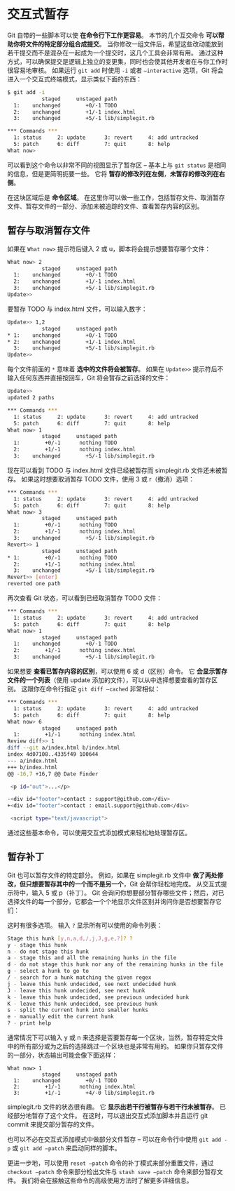 # 交互式暂存

Git 自带的一些脚本可以使 **在命令行下工作更容易**。 本节的几个互交命令 **可以帮助你将文件的特定部分组合成提交**。 当你修改一组文件后，希望这些改动能放到若干提交而不是混杂在一起成为一个提交时，这几个工具会非常有用。 通过这种方式，可以确保提交是逻辑上独立的变更集，同时也会使其他开发者在与你工作时很容易地审核。 如果运行 `git add` 时使用  `-i`  或者  `–interactive`  选项，Git 将会进入一个交互式终端模式，显示类似下面的东西：

```bash
$ git add -i
           staged     unstaged path
  1:    unchanged        +0/-1 TODO
  2:    unchanged        +1/-1 index.html
  3:    unchanged        +5/-1 lib/simplegit.rb

*** Commands ***
  1: status     2: update      3: revert     4: add untracked
  5: patch      6: diff        7: quit       8: help
What now>
```

可以看到这个命令以非常不同的视图显示了暂存区 – 基本上与 `git status`  是相同的信息，但是更简明扼要一些。 它将 **暂存的修改列在左侧**，**未暂存的修改列在右侧**。

在这块区域后是 **命令区域**。 在这里你可以做一些工作，包括暂存文件、取消暂存文件、暂存文件的一部分、添加未被追踪的文件、查看暂存内容的区别。

## 暂存与取消暂存文件

如果在 `What now>`  提示符后键入 2 或 u，脚本将会提示想要暂存哪个文件：

```bash
What now> 2
           staged     unstaged path
  1:    unchanged        +0/-1 TODO
  2:    unchanged        +1/-1 index.html
  3:    unchanged        +5/-1 lib/simplegit.rb
Update>>
```

要暂存 TODO 与 index.html 文件，可以输入数字：

```bash
Update>> 1,2
           staged     unstaged path
* 1:    unchanged        +0/-1 TODO
* 2:    unchanged        +1/-1 index.html
  3:    unchanged        +5/-1 lib/simplegit.rb
Update>>
```

每个文件前面的 `*`  意味着 **选中的文件将会被暂存**。 如果在 `Update>>`  提示符后不输入任何东西并直接按回车，Git 将会暂存之前选择的文件：

```bash
Update>>
updated 2 paths

*** Commands ***
  1: status     2: update      3: revert     4: add untracked
  5: patch      6: diff        7: quit       8: help
What now> 1
           staged     unstaged path
  1:        +0/-1      nothing TODO
  2:        +1/-1      nothing index.html
  3:    unchanged        +5/-1 lib/simplegit.rb
```

现在可以看到 TODO 与 index.html 文件已经被暂存而 simplegit.rb 文件还未被暂存。 如果这时想要取消暂存 TODO 文件，使用 3 或 r（撤消）选项：

```bash
*** Commands ***
  1: status     2: update      3: revert     4: add untracked
  5: patch      6: diff        7: quit       8: help
What now> 3
           staged     unstaged path
  1:        +0/-1      nothing TODO
  2:        +1/-1      nothing index.html
  3:    unchanged        +5/-1 lib/simplegit.rb
Revert>> 1
           staged     unstaged path
* 1:        +0/-1      nothing TODO
  2:        +1/-1      nothing index.html
  3:    unchanged        +5/-1 lib/simplegit.rb
Revert>> [enter]
reverted one path
```

再次查看 Git 状态，可以看到已经取消暂存 TODO 文件：

```bash
*** Commands ***
  1: status     2: update      3: revert     4: add untracked
  5: patch      6: diff        7: quit       8: help
What now> 1
           staged     unstaged path
  1:    unchanged        +0/-1 TODO
  2:        +1/-1      nothing index.html
  3:    unchanged        +5/-1 lib/simplegit.rb
```

如果想要 **查看已暂存内容的区别**，可以使用 6 或 d（区别）命令。 它 **会显示暂存文件的一个列表**（使用 update 添加的文件），可以从中选择想要查看的暂存区别。 这跟你在命令行指定 `git diff –cached` 非常相似：

```bash
*** Commands ***
  1: status     2: update      3: revert     4: add untracked
  5: patch      6: diff        7: quit       8: help
What now> 6
           staged     unstaged path
  1:        +1/-1      nothing index.html
Review diff>> 1
diff --git a/index.html b/index.html
index 4d07108..4335f49 100644
--- a/index.html
+++ b/index.html
@@ -16,7 +16,7 @@ Date Finder

 <p id="out">...</p>

-<div id="footer">contact : support@github.com</div>
+<div id="footer">contact : email.support@github.com</div>

 <script type="text/javascript">
```

通过这些基本命令，可以使用交互式添加模式来轻松地处理暂存区。

## 暂存补丁

Git 也可以暂存文件的特定部分。 例如，如果在 simplegit.rb 文件中 **做了两处修改，但只想要暂存其中的一个而不是另一个**，Git 会帮你轻松地完成。 从交互式提示符中，输入 5 或 p（补丁）。 Git 会询问你想要部分暂存哪些文件；然后，对已选择文件的每一个部分，它都会一个个地显示文件区别并询问你是否想要暂存它们：

这时有很多选项。 输入 `?` 显示所有可以使用的命令列表：

```bash
Stage this hunk [y,n,a,d,/,j,J,g,e,?]? ?
y - stage this hunk
n - do not stage this hunk
a - stage this and all the remaining hunks in the file
d - do not stage this hunk nor any of the remaining hunks in the file
g - select a hunk to go to
/ - search for a hunk matching the given regex
j - leave this hunk undecided, see next undecided hunk
J - leave this hunk undecided, see next hunk
k - leave this hunk undecided, see previous undecided hunk
K - leave this hunk undecided, see previous hunk
s - split the current hunk into smaller hunks
e - manually edit the current hunk
? - print help
```

通常情况下可以输入 y 或 n 来选择是否要暂存每一个区块，当然，暂存特定文件中的所有部分或为之后的选择跳过一个区块也是非常有用的。 如果你只暂存文件的一部分，状态输出可能会像下面这样：

```
What now> 1
           staged     unstaged path
  1:    unchanged        +0/-1 TODO
  2:        +1/-1      nothing index.html
  3:        +1/-1        +4/-0 lib/simplegit.rb
```

simplegit.rb 文件的状态很有趣。 它 **显示出若干行被暂存与若干行未被暂存**。 已经部分地暂存了这个文件。 在这时，可以退出交互式添加脚本并且运行 git commit 来提交部分暂存的文件。

也可以不必在交互式添加模式中做部分文件暂存 – 可以在命令行中使用 `git add -p`  或  `git add –patch`  来启动同样的脚本。

更进一步地，可以使用 `reset –patch`  命令的补丁模式来部分重置文件，通过 `checkout –patch` 命令来部分检出文件与 `stash save –patch`  命令来部分暂存文件。 我们将会在接触这些命令的高级使用方法时了解更多详细信息。